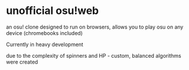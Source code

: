 # unofficial osu!web
 an osu! clone designed to run on browsers, allows you to play osu on any device (chromebooks included)
 
 Currently in heavy development

 due to the complexity of spinners and HP - custom, balanced algorithms were created